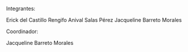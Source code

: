 Integrantes:

Erick del Castillo Rengifo 
Anival Salas Pérez
Jacqueline Barreto Morales

Coordinador:

Jacqueline Barreto Morales